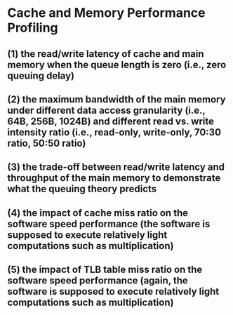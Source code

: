 # Cache and Memory Performance Profiling
## (1) the read/write latency of cache and main memory when the queue length is zero (i.e., zero queuing delay)
## (2) the maximum bandwidth of the main memory under different data access granularity (i.e., 64B, 256B, 1024B) and different read vs. write intensity ratio (i.e., read-only, write-only, 70:30 ratio, 50:50 ratio)
## (3) the trade-off between read/write latency and throughput of the main memory to demonstrate what the queuing theory predicts
## (4) the impact of cache miss ratio on the software speed performance (the software is supposed to execute relatively light computations such as multiplication)
## (5) the impact of TLB table miss ratio on the software speed performance (again, the software is supposed to execute relatively light computations such as multiplication)
